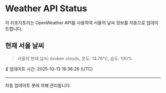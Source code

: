 
# Weather API Status

이 리포지토리는 OpenWeather API를 사용하여 서울의 날씨 정보를 자동으로 업데이트합니다.

## 현재 서울 날씨
> 서울의 현재 날씨: broken clouds, 온도: 14.76°C, 습도: 100%

⏳ 업데이트 시간: 2025-10-13 16:36:26 (UTC)

---
자동 업데이트 봇에 의해 관리됩니다.

